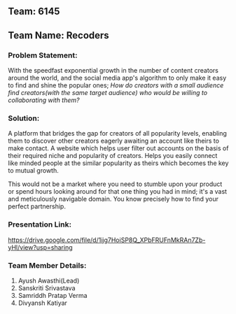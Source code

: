 ## Team: 6145
## Team Name: Recoders


### Problem Statement:
With the speedfast exponential growth in the number of content creators around the world, and the social media app's algorithm to only make it easy to find and shine the popular ones;
*How do creators with a small audience find creators(with the same target audience) who would be willing to collaborating with them?*

### Solution: 
A platform that bridges the gap for creators of all popularity levels, enabling them to discover other creators eagerly awaiting an account like theirs to make contact. 
A website which helps user filter out accounts on the basis of their required niche and popularity of creators. Helps you easily connect like minded people at the similar popularity as theirs which becomes the key to mutual growth.

This would not be a market where you need to stumble upon your product or spend hours looking around for that one thing you had in mind; it's a vast and meticulously navigable domain. You know precisely how to find your perfect partnership.


### Presentation Link:
https://drive.google.com/file/d/1ijg7HoiSP8Q_XPbFRUFnMkRAn7Zb-yHl/view?usp=sharing 





### Team Member Details:
1. Ayush Awasthi(Lead)
2. Sanskriti Srivastava
3. Samriddh Pratap Verma
4. Divyansh Katiyar 

 